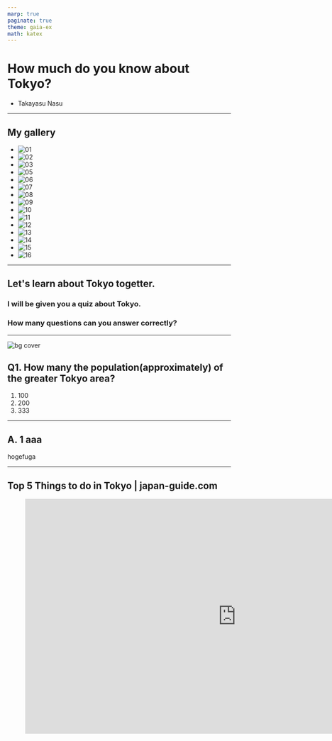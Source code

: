 ```yaml
---
marp: true
paginate: true
theme: gaia-ex
math: katex
---
```


<!-- _class: first -->

# How much do you know about Tokyo?

- Takayasu Nasu

---

<!-- _class: gallery -->

## My gallery

- ![01](/slides/gallery/01.jpg)
- ![02](/slides/gallery/02.jpg)
- ![03](/slides/gallery/03.jpg)
- ![05](/slides/gallery/05.jpg)
- ![06](/slides/gallery/06.jpg)
- ![07](/slides/gallery/07.jpg)
- ![08](/slides/gallery/08.jpg)
- ![09](/slides/gallery/09.jpg)
- ![10](/slides/gallery/10.jpg)
- ![11](/slides/gallery/11.jpg)
- ![12](/slides/gallery/12.jpg)
- ![13](/slides/gallery/13.jpg)
- ![14](/slides/gallery/14.jpg)
- ![15](/slides/gallery/15.jpg)
- ![16](/slides/gallery/16.jpg)


---

<!-- _class: gallery none -->

## Let's learn about Tokyo togetter.

### I will be given you a quiz about Tokyo.

### How many questions can you answer correctly?

---

<!-- _class: q -->

![bg cover](https://images.unsplash.com/Ys-DBJeX0nE.JPG?ixid=MnwxMjA3fDB8MHxwaG90by1wYWdlfHx8fGVufDB8fHx8&ixlib=rb-1.2.1)

## Q1. How many the population(approximately) of the greater Tokyo area?

1. 100
1. 200
3. 333

---

<!-- _class: a -->

## A. 1 aaa

hogefuga


---


<!-- _class: youtube none -->

## Top 5 Things to do in Tokyo | japan-guide.com

<figure>
  <iframe width="950" height="530" src="https://www.youtube.com/embed/Hr_TbL5ejuQ" title="YouTube video player" frameborder="0" allow="accelerometer; autoplay; clipboard-write; encrypted-media; gyroscope; picture-in-picture" allowfullscreen></iframe>
</figure>
